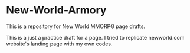 # New-World-Armory
This is a repository for New World MMORPG page drafts.

This is a just a practice draft for a page. I tried to replicate newworld.com website's landing page with my own codes.
